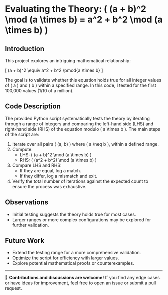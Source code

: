 # Evaluating the Theory: \( (a + b)^2 \mod (a \times b) = a^2 + b^2 \mod (a \times b) \)

## Introduction

This project explores an intriguing mathematical relationship:

\[
(a + b)^2 \equiv a^2 + b^2 \pmod{a \times b}
\]

The goal is to validate whether this equation holds true for all integer values of \( a \) and \( b \) within a specified range. In this code, I tested for the first 100,000 values (1/10 of a million).

## Code Description

The provided Python script systematically tests the theory by iterating through a range of integers and comparing the left-hand side (LHS) and right-hand side (RHS) of the equation modulo \( a \times b \). The main steps of the script are:

1. Iterate over all pairs \( (a, b) \) where \( a \neq b \), within a defined range.
2. Compute:
   - LHS: \( (a + b)^2 \mod (a \times b) \)
   - RHS: \( (a^2 + b^2) \mod (a \times b) \)
3. Compare LHS and RHS:
   - If they are equal, log a match.
   - If they differ, log a mismatch and exit.
4. Verify the total number of iterations against the expected count to ensure the process was exhaustive.

## Observations

- Initial testing suggests the theory holds true for most cases.
- Larger ranges or more complex configurations may be explored for further validation.

## Future Work

- Extend the testing range for a more comprehensive validation.
- Optimize the script for efficiency with larger values.
- Explore potential mathematical proofs or counterexamples.

---

🚀 **Contributions and discussions are welcome!** If you find any edge cases or have ideas for improvement, feel free to open an issue or submit a pull request.
